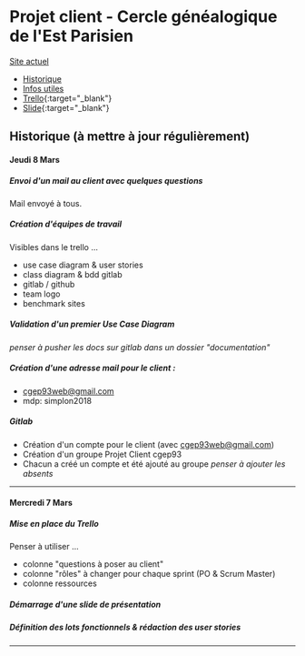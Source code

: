 # Projet client - Cercle généalogique de l'Est Parisien

[Site actuel](http://www.cgep93.org/)

+ [Historique](#historique)
+ [Infos utiles](#infos)
+ [Trello](https://trello.com/){:target="_blank"}
+ [Slide](http://slides.com/thomasfroger/projet-client#/){:target="_blank"}


## <a name="historique"></a> Historique (à mettre à jour régulièrement)

#### Jeudi 8 Mars

##### Envoi d'un mail au client avec quelques questions 
Mail envoyé à tous.

##### Création d'équipes de travail 
Visibles dans le trello ...
+ use case diagram & user stories
+ class diagram & bdd gitlab
+ gitlab / github
+ team logo
+ benchmark sites

##### Validation d'un premier Use Case Diagram
*penser à pusher les docs sur gitlab dans un dossier "documentation"*

##### Création d'une adresse mail pour le client :
+ cgep93web@gmail.com
+ mdp: simplon2018

##### Gitlab
+ Création d'un compte pour le client (avec cgep93web@gmail.com)
+ Création d'un groupe Projet Client cgep93
+ Chacun a créé un compte et été ajouté au groupe
*penser à ajouter les absents*

---

#### Mercredi 7 Mars

##### Mise en place du Trello 
Penser à utiliser ...
+ colonne "questions à poser au client"
+ colonne "rôles" à changer pour chaque sprint (PO & Scrum Master)
+ colonne ressources

##### Démarrage d'une slide de présentation

##### Définition des lots fonctionnels & rédaction des user stories

---
